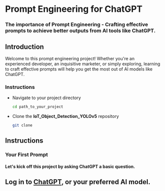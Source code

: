 # Prompt Engineering for ChatGPT
### The importance of Prompt Engineering - Crafting effective prompts to achieve better outputs from AI tools like ChatGPT.

## Introduction
Welcome to this prompt engineering project!
Whether you're an experienced developer, an inquisitive marketer, or simply exploring, learning to craft effective prompts will help you get the most out of AI models like ChatGPT.

### Instructions
- Navigate to your project directory
  ```sh
  cd path_to_your_project
  ```
- Clone the **IoT_Object_Detection_YOLOv5** repository
  ```sh
  git clone 
  ```

## Instructions
### Your First Prompt
#### Let's kick off this project by asking ChatGPT a basic question.
Log in to [ChatGPT](https://chatgpt.com/), or your preferred AI model.
- 


